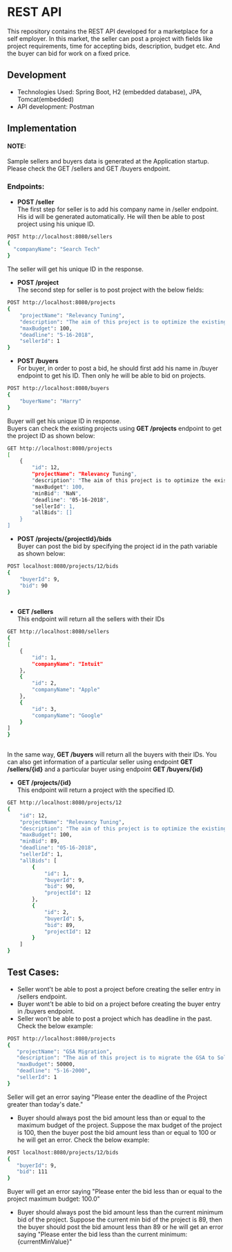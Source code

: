 # REST API

This repository contains the REST API developed for a marketplace for a self employer. In this market, the seller can post a project with fields like project requirements, time for accepting bids, description, budget etc.
And the buyer can bid for work on a fixed price.

## Development

  - Technologies Used: Spring Boot, H2 (embedded database), JPA, Tomcat(embedded)
  - API development: Postman
  
## Implementation

####  NOTE:
Sample sellers and buyers data is generated at the Application startup. Please check the GET /sellers and GET /buyers endpoint. 

### Endpoints:
 - **POST /seller**  
The first step for seller is to add his company name in /seller endpoint. His id will be generated automatically. He will then be able to post project using his unique ID.
```sh
POST http://localhost:8080/sellers
{
  "companyName": "Search Tech"
}
```
The seller will get his unique ID in the response.

 - **POST /project**  
The second step for seller is to post project with the below fields:
```sh
POST http://localhost:8080/projects
{
	"projectName": "Relevancy Tuning",
	"description": "The aim of this project is to optimize the existing search engine results.",
	"maxBudget": 100,
	"deadline": "5-16-2018",
	"sellerId": 1
}
```

 - **POST /buyers**  
For buyer, in order to post a bid, he should first add his name in /buyer endpoint to get his ID. Then only he will be able to bid on projects. 

```sh
POST http://localhost:8080/buyers
{
	"buyerName": "Harry"
}
```

Buyer will get his unique ID in response.   
Buyers can check the existing projects using **GET /projects** endpoint to get the project ID as shown below:  

```sh
GET http://localhost:8080/projects
[
    {
        "id": 12,
        "projectName": "Relevancy Tuning",
        "description": "The aim of this project is to optimize the existing search engine",
        "maxBudget": 100,
        "minBid": "NaN",
        "deadline": "05-16-2018",
        "sellerId": 1,
        "allBids": []
    }
]
```

 - **POST /projects/{projectId}/bids**  
Buyer can post the bid by specifying the project id in the path variable as shown below: 
```sh
POST localhost:8080/projects/12/bids
{
	"buyerId": 9,
	"bid": 90
}
    
```

 - **GET /sellers**  
 This endpoint will return all the sellers with their IDs
```sh
GET http://localhost:8080/sellers
{
[
    {
        "id": 1,
        "companyName": "Intuit"
    },
    {
        "id": 2,
        "companyName": "Apple"
    },
    {
        "id": 3,
        "companyName": "Google"
    }
]
}
    
```
In the same way, **GET /buyers** will return all the buyers with their IDs. You can also get information of a particular seller using endpoint **GET /sellers/{id}** and a particular buyer using endpoint **GET /buyers/{id}**

 - **GET /projects/{id}**  
This endpoint will return a project with the specified ID.
```sh
GET http://localhost:8080/projects/12
{
    "id": 12,
    "projectName": "Relevancy Tuning",
    "description": "The aim of this project is to optimize the existing search engine",
    "maxBudget": 100,
    "minBid": 89,
    "deadline": "05-16-2018",
    "sellerId": 1,
    "allBids": [
        {
            "id": 1,
            "buyerId": 9,
            "bid": 90,
            "projectId": 12
        },
        {
            "id": 2,
            "buyerId": 5,
            "bid": 89,
            "projectId": 12
        }
    ]
}
```
 

## Test Cases:
 - Seller wont't be able to post a project before creating the seller entry in /sellers endpoint.
 - Buyer wont't be able to bid on a project before creating the buyer entry in /buyers endpoint.
 - Seller won't be able to post a project which has deadline in the past. Check the below example:
 ```sh
 POST http://localhost:8080/projects
 {
	"projectName": "GSA Migration",
	"description": "The aim of this project is to migrate the GSA to Solr",
	"maxBudget": 50000,
	"deadline": "5-16-2000",
	"sellerId": 1
}
 ```
 Seller will get an error saying "Please enter the deadline of the Project greater than today's date."

- Buyer should always post the bid amount less than or equal to the maximum budget of the project. Suppose the max budget of the project is 100, then the buyer post the bid amount less than or equal to 100 or he will get an error. Check the below example:
 ```sh
 POST localhost:8080/projects/12/bids
 {
	"buyerId": 9,
	"bid": 111
}
  ```
  Buyer will get an error saying "Please enter the bid less than or equal to the project maximum budget: 100.0"

- Buyer should always post the bid amount less than the current minimum bid of the project. Suppose the current min bid of the project is 89, then the buyer should post the bid amount less than 89 or he will get an error saying "Please enter the bid less than the current minimum: {currentMinValue}"





 



    




























  